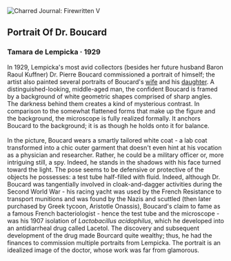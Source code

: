 <div class="artwork-of-the-day">
  <div class="container">
    <div class="img-wrapper">
      <img
        src="https://uploads8.wikiart.org/images/tamara-de-lempicka/portrait-of-dr-boucard-1929.jpg!Large.jpg"
        alt="Charred Journal: Firewritten V" />
    </div>
    <div class="artwork-detail">
      <div class="artwork-origin"> 
        <h2 class="artwork-name">Portrait Of Dr. Boucard</h2>
        <h3 class="artist">
          Tamara de Lempicka
                    ·  1929
        </h3>
      </div>
      <p class="description">
        <span class="artwork-description-text ng-binding" ng-bind-html="viewModel.ArtworkOfTheDay.Description | unsafe">In 1929, Lempicka's most avid collectors (besides her future husband Baron Raoul Kuffner) Dr. Pierre Boucard commissioned a portrait of himself; the artist also painted several portraits of Boucard's <a target="_blank" href="https://www.wikiart.org/en/tamara-de-lempicka/portrait-of-mrs-boucard-1931">wife</a> and his <a target="_blank" href="https://www.wikiart.org/en/tamara-de-lempicka/potrait-of-arlette-boucard-1928">daughter</a>. A distinguished-looking, middle-aged man, the confident Boucard is framed by a background of white geometric shapes comprised of sharp angles. The darkness behind them creates a kind of mysterious contrast. In comparison to the somewhat flattened forms that make up the figure and the background, the microscope is fully realized formally. It anchors Boucard to the background; it is as though he holds onto it for balance.<br><br>In the picture, Boucard wears a smartly tailored white coat - a lab coat transformed into a chic outer garment that doesn't even hint at his vocation as a physician and researcher. Rather, he could be a military officer or, more intriguing still, a spy. Indeed, he stands in the shadows with his face turned toward the light. The pose seems to be defensive or protective of the objects he possesses: a test tube half-filled with fluid. Indeed, although Dr. Boucard was tangentially involved in cloak-and-dagger activities during the Second World War - his racing yacht was used by the French Resistance to transport munitions and was found by the Nazis and scuttled (then later purchased by Greek tycoon, Aristotle Onassis), Boucard's claim to fame as a famous French bacteriologist - hence the test tube and the microscope - was his 1907 isolation of <i>Lactobacillus acidophilus</i>, which he developed into an antidiarrheal drug called Lacetol. The discovery and subsequent development of the drug made Bourcard quite wealthy; thus, he had the finances to commission multiple portraits from Lempicka. The portrait is an idealized image of the doctor, whose work was far from glamorous.</span>
                        <div class="text-shadow-container" ng-show="showShadow" style=""></div>
      </p>
    </div>
  </div>

</div>
